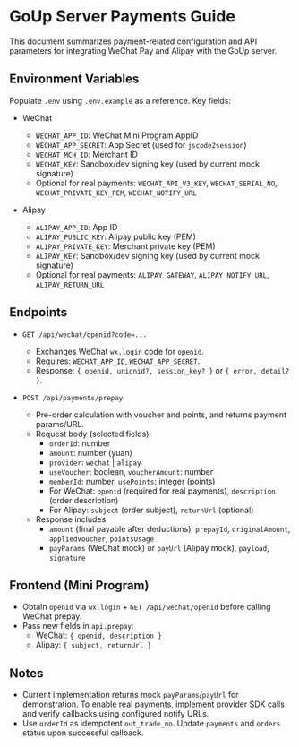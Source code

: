 # GoUp Server Payments Guide

This document summarizes payment-related configuration and API parameters for integrating WeChat Pay and Alipay with the GoUp server.

## Environment Variables

Populate `.env` using `.env.example` as a reference. Key fields:

- WeChat
  - `WECHAT_APP_ID`: WeChat Mini Program AppID
  - `WECHAT_APP_SECRET`: App Secret (used for `jscode2session`)
  - `WECHAT_MCH_ID`: Merchant ID
  - `WECHAT_KEY`: Sandbox/dev signing key (used by current mock signature)
  - Optional for real payments: `WECHAT_API_V3_KEY`, `WECHAT_SERIAL_NO`, `WECHAT_PRIVATE_KEY_PEM`, `WECHAT_NOTIFY_URL`

- Alipay
  - `ALIPAY_APP_ID`: App ID
  - `ALIPAY_PUBLIC_KEY`: Alipay public key (PEM)
  - `ALIPAY_PRIVATE_KEY`: Merchant private key (PEM)
  - `ALIPAY_KEY`: Sandbox/dev signing key (used by current mock signature)
  - Optional for real payments: `ALIPAY_GATEWAY`, `ALIPAY_NOTIFY_URL`, `ALIPAY_RETURN_URL`

## Endpoints

- `GET /api/wechat/openid?code=...`
  - Exchanges WeChat `wx.login` code for `openid`.
  - Requires: `WECHAT_APP_ID`, `WECHAT_APP_SECRET`.
  - Response: `{ openid, unionid?, session_key? }` or `{ error, detail? }`.

- `POST /api/payments/prepay`
  - Pre-order calculation with voucher and points, and returns payment params/URL.
  - Request body (selected fields):
    - `orderId`: number
    - `amount`: number (yuan)
    - `provider`: `wechat` | `alipay`
    - `useVoucher`: boolean, `voucherAmount`: number
    - `memberId`: number, `usePoints`: integer (points)
    - For WeChat: `openid` (required for real payments), `description` (order description)
    - For Alipay: `subject` (order subject), `returnUrl` (optional)
  - Response includes:
    - `amount` (final payable after deductions), `prepayId`, `originalAmount`, `appliedVoucher`, `pointsUsage`
    - `payParams` (WeChat mock) or `payUrl` (Alipay mock), `payload`, `signature`

## Frontend (Mini Program)

- Obtain `openid` via `wx.login` + `GET /api/wechat/openid` before calling WeChat prepay.
- Pass new fields in `api.prepay`:
  - WeChat: `{ openid, description }`
  - Alipay: `{ subject, returnUrl }`

## Notes

- Current implementation returns mock `payParams`/`payUrl` for demonstration. To enable real payments, implement provider SDK calls and verify callbacks using configured notify URLs.
- Use `orderId` as idempotent `out_trade_no`. Update `payments` and `orders` status upon successful callback.